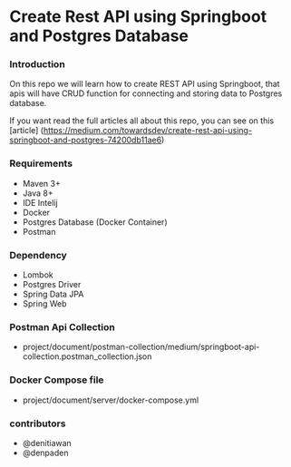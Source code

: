 # Create Rest API using Springboot and Postgres Database

### Introduction
On this repo we will learn how to create REST API using Springboot, 
that apis will have CRUD function for connecting and storing data to Postgres database. 

If you want read the full articles all about this repo, you can see on this [article] (https://medium.com/towardsdev/create-rest-api-using-springboot-and-postgres-74200db11ae6)

### Requirements
- Maven 3+
- Java 8+
- IDE Intelij
- Docker
- Postgres Database (Docker Container)
- Postman 

### Dependency
- Lombok
- Postgres Driver
- Spring Data JPA
- Spring Web

### Postman Api Collection
- project/document/postman-collection/medium/springboot-api-collection.postman_collection.json

### Docker Compose file
- project/document/server/docker-compose.yml



### contributors
- @denitiawan
- @denpaden
